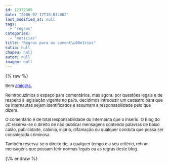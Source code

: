 ```yaml
---
id: 12372309
date: "2006-07-17T18:03:00Z"
last_modified_at: null
tags:
  - "regras"
categories:
  - "noticias"
title: "Regras para os coment\u00e1rios"
sutia: null
chapeu: null
autor: null
imagem: null
---
```

{\% raw %}
<p><FONT size=2></p>
<p><P>Bem </FONT><A href=\"mailto:amig@s\"><U><FONT color=#0000ff size=2>amig@s</U></FONT></A><FONT size=2>,</P></p>
<p><P>Reintroduzimos o espaço para comentários, mas agora, por questões legais e de respeito à legislação vigente no pa?s, decidimos introduzir um cadastro para que os internautas sejam identificados e assumam a responsabilidade pelo que dizem.</P></p>
<p><P>O comentário é de total responsabilidade do internauta que o inseriu. O Blog do JC reserva-se o direito de não publicar mensagens contendo palavras de baixo calão, publicidade, calúnia, injúria, difamação ou qualquer conduta que possa ser considerada criminosa.</P></p>
<p><P>Também reserva-se o direito de, a qualquer tempo e a seu critério, retirar mensagens que possam ferir normas legais ou as regras deste blog.</P></FONT> </p>
{\% endraw %}